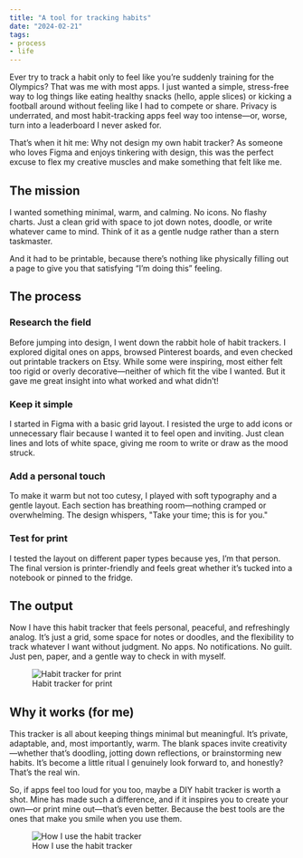 ```yaml
---
title: "A tool for tracking habits"
date: "2024-02-21"
tags:
- process
- life
---
```


Ever try to track a habit only to feel like you’re suddenly training for the Olympics? That was me with most apps. I just wanted a simple, stress-free way to log things like eating healthy snacks (hello, apple slices) or kicking a football around without feeling like I had to compete or share. Privacy is underrated, and most habit-tracking apps feel way too intense—or, worse, turn into a leaderboard I never asked for.



That’s when it hit me: Why not design my own habit tracker? As someone who loves Figma and enjoys tinkering with design, this was the perfect excuse to flex my creative muscles and make something that felt like me.



## The mission

I wanted something minimal, warm, and calming. No icons. No flashy charts. Just a clean grid with space to jot down notes, doodle, or write whatever came to mind. Think of it as a gentle nudge rather than a stern taskmaster.

And it had to be printable, because there’s nothing like physically filling out a page to give you that satisfying “I’m doing this” feeling.



## The process

### Research the field

Before jumping into design, I went down the rabbit hole of habit trackers. I explored digital ones on apps, browsed Pinterest boards, and even checked out printable trackers on Etsy. While some were inspiring, most either felt too rigid or overly decorative—neither of which fit the vibe I wanted. But it gave me great insight into what worked and what didn’t!

### Keep it simple

I started in Figma with a basic grid layout. I resisted the urge to add icons or unnecessary flair because I wanted it to feel open and inviting. Just clean lines and lots of white space, giving me room to write or draw as the mood struck.



### Add a personal touch

To make it warm but not too cutesy, I played with soft typography and a gentle layout. Each section has breathing room—nothing cramped or overwhelming. The design whispers, "Take your time; this is for you."



### Test for print

I tested the layout on different paper types because yes, I’m that person. The final version is printer-friendly and feels great whether it’s tucked into a notebook or pinned to the fridge.



## The output

Now I have this habit tracker that feels personal, peaceful, and refreshingly analog. It’s just a grid, some space for notes or doodles, and the flexibility to track whatever I want without judgment. No apps. No notifications. No guilt. Just pen, paper, and a gentle way to check in with myself.



<figure>
  <img src="/images/A6.png.webp" alt="Habit tracker for print">
  <figcaption>Habit tracker for print</figcaption>
</figure>



## Why it works (for me)

This tracker is all about keeping things minimal but meaningful. It’s private, adaptable, and, most importantly, warm. The blank spaces invite creativity—whether that’s doodling, jotting down reflections, or brainstorming new habits. It’s become a little ritual I genuinely look forward to, and honestly? That’s the real win.

So, if apps feel too loud for you too, maybe a DIY habit tracker is worth a shot. Mine has made such a difference, and if it inspires you to create your own—or print mine out—that’s even better. Because the best tools are the ones that make you smile when you use them.



<figure>
  <img src="/images/How_to_use.png.webp" alt="How I use the habit tracker">
  <figcaption>How I use the habit tracker</figcaption>
</figure>


